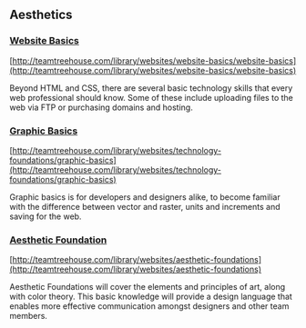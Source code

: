 ## Aesthetics

### [Website Basics](http://teamtreehouse.com/library/websites/website-basics/website-basics)

[http://teamtreehouse.com/library/websites/website-basics/website-basics](http://teamtreehouse.com/library/websites/website-basics/website-basics)

Beyond HTML and CSS, there are several basic technology skills that every web
professional should know. Some of these include uploading files to the web via
FTP or purchasing domains and hosting.

### [Graphic Basics](http://teamtreehouse.com/library/websites/technology-foundations/graphic-basics)

[http://teamtreehouse.com/library/websites/technology-foundations/graphic-basics](http://teamtreehouse.com/library/websites/technology-foundations/graphic-basics)

Graphic basics is for developers and designers alike, to become familiar with
the difference between vector and raster, units and increments and saving for
the web.

### [Aesthetic Foundation](http://teamtreehouse.com/library/websites/aesthetic-foundations)

[http://teamtreehouse.com/library/websites/aesthetic-foundations](http://teamtreehouse.com/library/websites/aesthetic-foundations)

Aesthetic Foundations will cover the elements and principles of art, along with
color theory. This basic knowledge will provide a design language that enables
more effective communication amongst designers and other team members.

